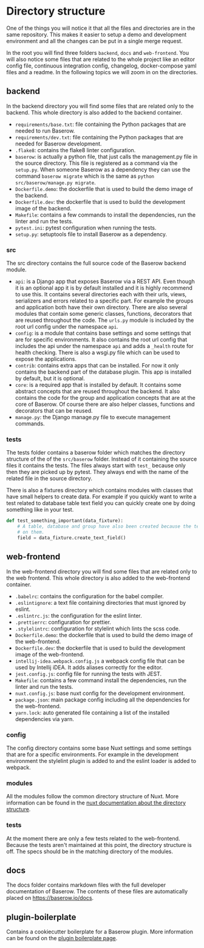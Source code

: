 # Directory structure

One of the things you will notice it that all the files and directories are in the 
same repository. This makes it easier to setup a demo and development environment and
all the changes can be put in a single merge request.

In the root you will find three folders `backend`, `docs` and `web-frontend`. You will
also notice some files that are related to the whole project like an editor config 
file, continuous integration config, changelog, docker-compose yaml files and a readme.
In the following topics we will zoom in on the directories.

## backend

In the backend directory you will find some files that are related only to the backend.
This whole directory is also added to the backend container.

* `requirements/base.txt`: file containing the Python packages that are needed to run 
  Baserow.
* `requirements/dev.txt`: file containing the Python packages that are needed for 
  Baserow development.
* `.flake8`: contains the flake8 linter configuration.
* `baserow`: is actually a python file, that just calls the management.py file in the 
  source directory. This file is registered as a command via the `setup.py`. When 
  someone Baserow as a dependency they can use the command `baserow migrate` which is 
  the same as `python src/baserow/manage.py migrate`.
* `Dockerfile.demo`: the dockerfile that is used to build the demo image of the 
  backend.
* `Dockerfile.dev`: the dockerfile that is used to build the development image of the
  backend.
* `Makefile`: contains a few commands to install the dependencies, run the linter and
  run the tests.
* `pytest.ini`: pytest configuration when running the tests.
* `setup.py`: setuptools file to install Baserow as a dependency.

### src

The src directory contains the full source code of the Baserow backend module.

* `api`: is a Django app that exposes Baserow via a REST API. Even though it is an 
  optional app it is by default installed and it is highly recommend to use this.
  It contains several directories each with their urls, views, serializers and errors 
  related to a specific part. For example the groups and application both have their 
  own directory. There are also several modules that contain some generic classes, 
  functions, decorators that are reused throughout the code. The `urls.py` module is 
  included by the root url config under the namespace `api`.
* `config`: is a module that contains base settings and some settings that are for
   specific environments. It also contains the root url config that includes the api 
   under the namespace `api` and adds a `_health` route for health checking. There is
   also a wsgi.py file which can be used to expose the applications.
* `contrib`: contains extra apps that can be installed. For now it only contains the
  backend part of the database plugin. This app is installed by default, but it is
  optional.
* `core`: is a required app that is installed by default. It contains some abstract
  concepts that are reused throughout the backend. It also contains the code for the 
  group and application concepts that are at the core of Baserow. Of course there are
  also helper classes, functions and decorators that can be reused.
* `manage.py`: the Django manage.py file to execute management commands.

### tests

The tests folder contains a baserow folder which matches the directory structure of 
the of the `src/baserow` folder. Instead of it containing the source files it contains 
the tests. The files always start with `test_` because only then they are picked up by
pytest. They always end with the name of the related file in the source directory.

There is also a fixtures directory which contains modules with classes that have small
helpers to create data. For example if you quickly want to write a test related to 
database table text field you can quickly create one by doing something like in your 
test.

```python
def test_something_important(data_fixture):
    # A table, database and group have also been created because the text field depends
    # on them.
    field = data_fixture.create_text_field()
```

## web-frontend

In the web-frontend directory you will find some files that are related only to the 
web frontend. This whole directory is also added to the web-frontend container.

* `.babelrc`: contains the configuration for the babel compiler.
* `.eslintignore`: a text file containing directories that must ignored by eslint.
* `.eslintrc.js`: the configuration for the eslint linter.
* `.prettierrc`: configuration for prettier.
* `.stylelintrc`: configuration for stylelint which lints the scss code.
* `Dockerfile.demo`: the dockerfile that is used to build the demo image of the 
  web-frontend.
* `Dockerfile.dev`: the dockerfile that is used to build the development image of the
  web-frontend.
* `intellij-idea.webpack.config.js` a webpack config file that can be used by Intellij
  iDEA. It adds aliases correctly for the editor.
* `jest.config.js`: config file for running the tests with JEST.
* `Makefile`: contains a few command install the dependencies, run the linter and run 
  the tests.
* `nuxt.config.js`: base nuxt config for the development environment.
* `package.json`: main package config including all the dependencies for the 
  web-frontend.
* `yarn.lock`: auto generated file containing a list of the installed dependencies via 
  yarn.
  
### config

The config directory contains some base Nuxt settings and some settings that are for a 
specific environments. For example in the development environment the stylelint plugin
is added to and the eslint loader is added to webpack.

### modules

All the modules follow the common directory structure of Nuxt. More information can be 
found in the 
[nuxt documentation about the directory structure](https://nuxtjs.org/guide/directory-structure/).

### tests

At the moment there are only a few tests related to the web-frontend. Because the tests
aren't maintained at this point, the directory structure is off. The specs should be in 
the matching directory of the modules.

## docs

The docs folder contains markdown files with the full developer documentation of 
Baserow. The contents of these files are automatically placed on 
https://baserow.io/docs.

## plugin-boilerplate

Contains a cookiecutter boilerplate for a Baserow plugin. More information can be found
on the [plugin boilerplate page](../plugins/boilerplate.md).
